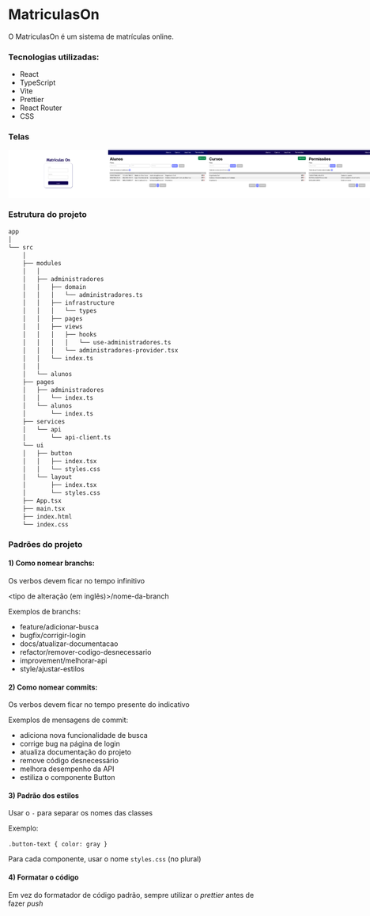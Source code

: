 # MatriculasOn

O MatriculasOn é um sistema de matrículas online.

### Tecnologias utilizadas:

- React
- TypeScript
- Vite
- Prettier
- React Router
- CSS

### Telas

<div style='display: flex'>
  <img src='./public/images/pagina_login.jpg' style='width: 40%' />
  <img src='./public/images/listar_alunos.jpg' style='width: 40%' />
  <img src='./public/images/listar_cursos.jpg' style='width: 40%' />
  <img src='./public/images/listar_permissoes.jpg' style='width: 40%' />
  <img src='./public/images/listar_usuarios.jpg' style='width: 40%' />
  <img src='./public/images/cadastrar_aluno.jpg' style='width: 40%' />
  <img src='./public/images/cadastrar_curso.jpg' style='width: 40%'>
  <img src='./public/images/cadastrar_permissao.jpg' style='width: 40%' />
  <img src='./public/images/cadastrar_administrador.jpg' style='width: 40%' />
  <img src='./public/images/editar_aluno.jpg' style='width: 40%' />
  <img src='./public/images/editar_curso.jpg' style='width: 40%' />
  <img src='./public/images/editar_permissao.jpg' style='width: 40%' />
  <img src='./public/images/editar_administrador.jpg' style='width: 40%' />
  <img src='./public/images/excluir_curso.jpg' style='width: 40%' />
  <img src='./public/images/excluir_permissao.jpg' style='width: 40%' />
  <img src='./public/images/excluir_usuario.jpg' style='width: 40%' />
</div>

### Estrutura do projeto

```
app
│
└── src
    │
    ├── modules
    │   │
    │   ├── administradores
    │   │   ├── domain
    │   │   │   └── administradores.ts
    │   │   ├── infrastructure
    │   │   │   └── types
    │   │   ├── pages
    │   │   ├── views
    │   │   │   ├── hooks
    │   │   │   │   └── use-administradores.ts
    │   │   │   └── administradores-provider.tsx
    │   │   └── index.ts
    │   │
    │   └── alunos
    ├── pages
    │   ├── administradores
    │   │   └── index.ts
    │   └── alunos
    │       └── index.ts
    ├── services
    │   └── api
    │       └── api-client.ts
    └── ui
    │   ├── button
    │   │   ├── index.tsx
    │   │   └── styles.css
    │   └── layout
    │       ├── index.tsx
    │       └── styles.css
    ├── App.tsx
    ├── main.tsx
    ├── index.html
    └── index.css
```

### Padrões do projeto

#### 1) Como nomear branchs: <br/>

Os verbos devem ficar no tempo infinitivo

<tipo de alteração (em inglês)>/nome-da-branch

Exemplos de branchs: <br />

<ul>
  <li>feature/adicionar-busca</li>
  <li>bugfix/corrigir-login</li>
  <li>docs/atualizar-documentacao</li>
  <li>refactor/remover-codigo-desnecessario</li>
  <li>improvement/melhorar-api</li>
  <li>style/ajustar-estilos</li>
</ul>

#### 2) Como nomear commits: <br/>

Os verbos devem ficar no tempo presente do indicativo

Exemplos de mensagens de commit: <br />

<ul>
  <li>adiciona nova funcionalidade de busca</li>
  <li>corrige bug na página de login</li>
  <li>atualiza documentação do projeto</li>
  <li>remove código desnecessário</li>
  <li>melhora desempenho da API</li>
  <li>estiliza o componente Button</li>
</ul>

#### 3) Padrão dos estilos

Usar o `-` para separar os nomes das classes

Exemplo: <br />

`.button-text { color: gray }`

Para cada componente, usar o nome `styles.css` (no plural)

#### 4) Formatar o código

Em vez do formatador de código padrão, sempre utilizar o _prettier_ antes de fazer _push_
